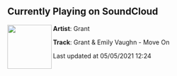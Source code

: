 ## Currently Playing on SoundCloud

[<img align="left" width="100" src="https://i1.sndcdn.com/artworks-OS5MmWizeMszfYZi-jSK9Lw-t500x500.jpg">](https://soundcloud.com/grantsongs/grant-emily-vaughn-move-on)

**Artist**: Grant 

**Track**: Grant & Emily Vaughn - Move On

Last updated at 05/05/2021 12:24
